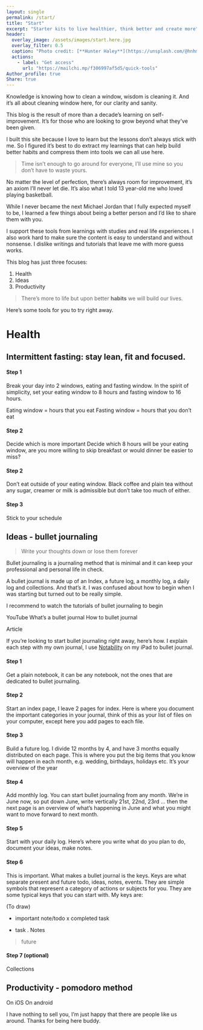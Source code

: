 ```yaml
---
layout: single
permalink: /start/
title: "Start"
excerpt: "Starter kits to live healthier, think better and create more"
header:
  overlay_image: /assets/images/start.here.jpg
  overlay_filter: 0.5
  caption: "Photo credit: [**Hunter Haley**](https://unsplash.com/@hnhmarketing)"
  actions:
    - label: "Get access"
      url: "https://mailchi.mp/f306997af5d5/quick-tools"
Author_profile: true
Share: true
---
```


Knowledge is knowing how to clean a window, wisdom is cleaning it. And it’s all about cleaning window here, for our clarity and sanity.

This blog is the result of more than a decade’s learning on self-improvement. It’s for those who are looking to grow beyond what they’ve been given.

I built this site because I love to learn but the lessons don’t always stick with me. So I figured it’s best to do extract my learnings that can help build better habits and compress them into tools we can all use here. 

> Time isn’t enough to go around for everyone, I’ll use mine so you don’t have to waste yours.

No matter the level of perfection, there’s always room for improvement, it’s an axiom I’ll never let die. It’s also what I told 13 year-old me who loved playing basketball. 

While I never became the next Michael Jordan that I fully expected myself to be, I learned a few things about being a better person and I’d like to share them with you.

I support these tools from learnings with studies and real life experiences. I also work hard to make sure the content is easy to understand and without nonsense. I dislike writings and tutorials that leave me with more guess works. 

This blog has just three focuses:

1. Health
2. Ideas
3. Productivity

> There’s more to life but upon better **habits** we will build our lives.  


Here’s some tools for you to try right away.

# Health

## Intermittent fasting: stay lean, fit and focused. 

[]()

#### Step 1
Break your day into 2 windows, eating and fasting window. In the spirit of simplicity, set your eating window to 8 hours and fasting window to 16 hours. 

Eating window  = hours that you eat
Fasting window = hours that you don’t eat

#### Step 2
Decide which is more important
Decide which 8 hours will be your eating window, are you more willing to skip breakfast or would dinner be easier to miss?

#### Step 2
Don’t eat outside of your eating window. Black coffee and plain tea without any sugar, creamer or milk is admissible but don’t take too much of either.

#### Step 3
Stick to your schedule

## Ideas - bullet journaling

[]()

> Write your thoughts down or lose them forever

Bullet journaling is a journaling method that is minimal and it can keep your professional and personal life in check.

A bullet journal is made up of an Index, a future log, a monthly log, a daily log and collections. And that’s it. I was confused about how to begin when I was starting but turned out to be really simple.

I recommend to watch the tutorials of bullet journaling to begin

YouTube
What’s a bullet journal
How to bullet journal

Article


If you’re looking to start bullet journaling right away, here’s how. I explain each step with my own journal, I use [Notability]() on my iPad to bullet journal.

#### Step 1 
Get a plain notebook, it can be any notebook, not the ones that are dedicated to bullet journaling.

#### Step 2
Start an index page, I leave 2 pages for index. Here is where you document the important categories in your journal, think of this as your list of files on your computer, except here you add pages to each file.

#### Step 3
Build a future log. I divide 12 months by 4, and have 3 months equally distributed on each page. This is where you put the big items that you know will happen in each month, e.g. wedding, birthdays, holidays etc. It’s your overview of the year

#### Step 4
Add monthly log. You can start bullet journaling from any month. We’re in June now, so put down June, write vertically 21st, 22nd, 23rd ... then the next page is an overview of what’s happening in June and what you might want to move forward to next month.

#### Step 5
Start with your daily log. Here’s where you write what do you plan to do, document your ideas, make notes. 

#### Step 6
This is important. What makes a bullet journal is the keys. Keys are what separate present and future todo, ideas, notes, events. They are simple symbols that represent a category of actions or subjects for you. They are some typical keys that you can start with. My keys are:

(To draw) ![]()
* important note/todo
x completed task
- task
. Notes
> future 

#### Step 7 (optional)

Collections

## Productivity - pomodoro method

On iOS 
On android

I have nothing to sell you, I’m just happy that there are people like us around. Thanks for being here buddy.